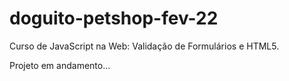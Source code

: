 # doguito-petshop-fev-22
 Curso de JavaScript na Web: Validação de Formulários e HTML5.

Projeto em andamento...
